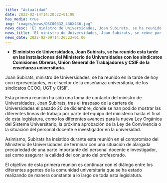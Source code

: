 ```yaml
---
title: "Actualidad"
date: 2022-02-14T14:20:22+01:00
has_media: true
img: "images/news/DSC00332_436X436.jpg"
news_desc: 'El ministro de Universidades, Joan Subirats, se ha reunido esta tarde en las instalaciones del Ministerio de Universidades con los sindicatos Comisiones Obreras, Unión General de Trabajadores y CSIF de la enseñanza universitaria'
news_title: 'El ministro de Universidades, Joan Subirats, se reúne por primera vez con los sindicatos universitarios'
news_date: 2022-02-09T14:20:22+01:00
---
```

<ul>
<li><b>El ministro de Universidades, Joan Subirats, se ha reunido esta tarde en las instalaciones del Ministerio de Universidades con los sindicatos Comisiones Obreras, Uni&oacute;n General de Trabajadores y CSIF de la ense&ntilde;anza universitaria.</b></li>
</ul>
<p>Joan Subirats, ministro de Universidades, se ha reunido en la tarde de hoy con representantes, en el sector de la ense&ntilde;anza universitaria, de los sindicatos CCOO, UGT y CISIF.</p>
<p>Esta primera reuni&oacute;n ha sido una toma de contacto del ministro de Universidades, Joan Subirats, tras el traspaso de la cartera de Universidades el pasado 20 de diciembre, donde se han podido mostrar las diferentes l&iacute;neas de trabajo por parte del equipo del ministerio hasta el final de esta legislatura, como los diferentes avances para la nueva Ley Org&aacute;nica del Sistema Universitario, la pr&oacute;xima aprobaci&oacute;n de la Ley de Convivencia o la situaci&oacute;n del personal docente e investigador en la universidad.</p>
<p>Asimismo, Subirats ha insistido durante esta reuni&oacute;n en el compromiso del Ministerio de Universidades de&nbsp;terminar con una situaci&oacute;n de alargada precariedad de una parte importante del personal docente e investigador, as&iacute; como asegurar la calidad del conjunto del profesorado.</p>
<p>El objetivo de esta primera reuni&oacute;n es continuar con el di&aacute;logo entre los diferentes agentes de la comunidad universitaria que se ha estado realizando de manera constante a lo largo de toda esta legislatura.</p>